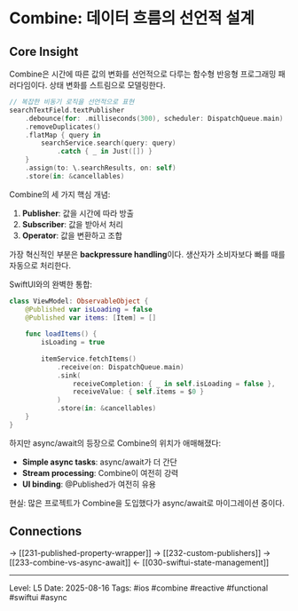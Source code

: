 # Combine: 데이터 흐름의 선언적 설계

## Core Insight
Combine은 시간에 따른 값의 변화를 선언적으로 다루는 함수형 반응형 프로그래밍 패러다임이다. 상태 변화를 스트림으로 모델링한다.

```swift
// 복잡한 비동기 로직을 선언적으로 표현
searchTextField.textPublisher
    .debounce(for: .milliseconds(300), scheduler: DispatchQueue.main)
    .removeDuplicates()
    .flatMap { query in
        searchService.search(query: query)
            .catch { _ in Just([]) }
    }
    .assign(to: \.searchResults, on: self)
    .store(in: &cancellables)
```

Combine의 세 가지 핵심 개념:
1. **Publisher**: 값을 시간에 따라 방출
2. **Subscriber**: 값을 받아서 처리
3. **Operator**: 값을 변환하고 조합

가장 혁신적인 부분은 **backpressure handling**이다. 생산자가 소비자보다 빠를 때를 자동으로 처리한다.

SwiftUI와의 완벽한 통합:
```swift
class ViewModel: ObservableObject {
    @Published var isLoading = false
    @Published var items: [Item] = []
    
    func loadItems() {
        isLoading = true
        
        itemService.fetchItems()
            .receive(on: DispatchQueue.main)
            .sink(
                receiveCompletion: { _ in self.isLoading = false },
                receiveValue: { self.items = $0 }
            )
            .store(in: &cancellables)
    }
}
```

하지만 async/await의 등장으로 Combine의 위치가 애매해졌다:
- **Simple async tasks**: async/await가 더 간단
- **Stream processing**: Combine이 여전히 강력
- **UI binding**: @Published가 여전히 유용

현실: 많은 프로젝트가 Combine을 도입했다가 async/await로 마이그레이션 중이다.

## Connections
→ [[231-published-property-wrapper]]
→ [[232-custom-publishers]]
→ [[233-combine-vs-async-await]]
← [[030-swiftui-state-management]]

---
Level: L5
Date: 2025-08-16
Tags: #ios #combine #reactive #functional #swiftui #async